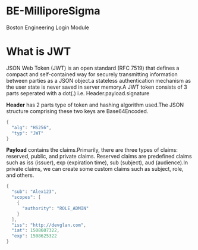 # BE-MilliporeSigma
Boston Engineering Login Module



# What is JWT
JSON Web Token (JWT) is an open standard (RFC 7519) that defines a compact and self-contained way for securely transmitting information between parties as a JSON object.a stateless authentication mechanism as the user state is never saved in server memory.A JWT token consists of 3 parts seperated with a dot(.) i.e. Header.payload.signature

**Header** has 2 parts type of token and hashing algorithm used.The JSON structure comprising these two keys are Base64Encoded.
```java
{
  "alg": "HS256",
  "typ": "JWT"
}
```
**Payload** contains the claims.Primarily, there are three types of claims: reserved, public, and private claims. Reserved claims are predefined claims such as iss (issuer), exp (expiration time), sub (subject), aud (audience).In private claims, we can create some custom claims such as subject, role, and others.
```java
{
  "sub": "Alex123",
  "scopes": [
    {
      "authority": "ROLE_ADMIN"
    }
  ],
  "iss": "http://devglan.com",
  "iat": 1508607322,
  "exp": 1508625322
}
